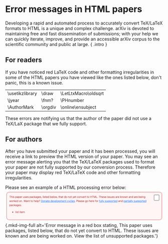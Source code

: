 # Error messages in HTML papers

Developing a rapid and automated process to accurately convert TeX/LaTeX formats to HTML is a unique and complex challenge. arXiv is devoted to maintaining free and fast dissemination of submissions; with your help we can quickly iterate, improve, and provide an accessible arXiv corpus to the scientific community and public at large.
{ .intro }

## For readers

If you have noticed red LaTeX code and other formatting irregularities in some of the HTML papers you have viewed like the ones listed below, don't panic, this is a known issue. 

|   |   |   |
|---|---|---|
|\usetikzlibrary|\draw|\LetLtxMacro\oldsqrt
|\jyear|\fnm?|\PHnumber
|\AuthorMark|\orgdiv|\online\ensubject

These errors are notifying us that the author of the paper did not use a TeX/LaX package that we fully support. 


## For authors

After you have submitted your paper and it has been processed, you will receive a link to preview the HTML version of your paper. You may see an error message alerting you that the TeX/LaTeX packages used to format your paper are not fully supported by our conversion process. Therefore your paper may display red TeX/LaTeX code and other formatting irregularities. 

Please see an example of a HTML processing error below:
![html processing error](images/html_error_submssn.png){.mkd-img-full alt='Error message in a red box stating, This paper uses packages, listed below, that do not yet convert to HTML. These issues are known and are being worked on. View the list of unsupported packages.'}

